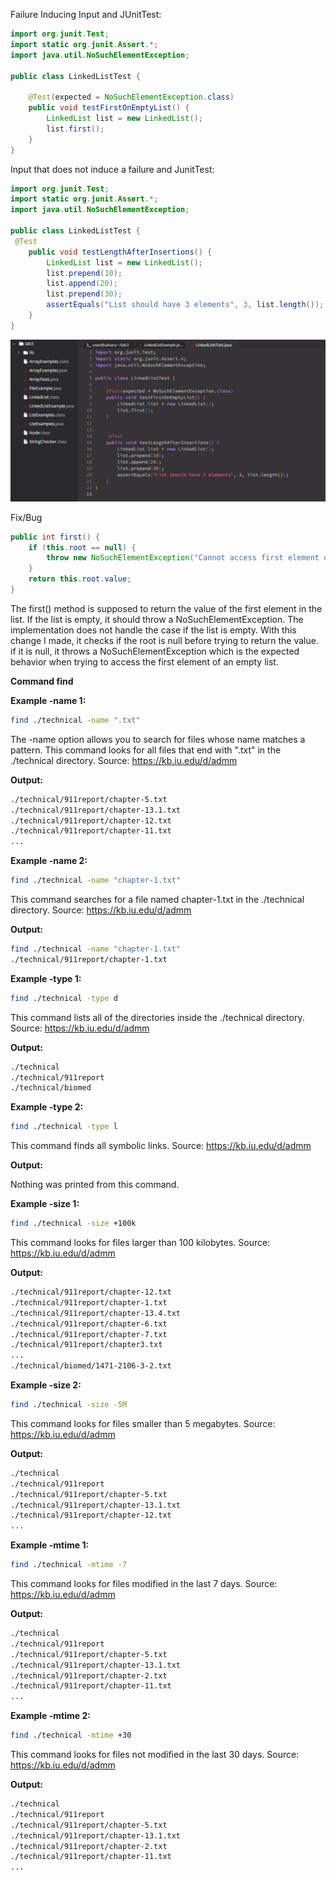 Failure Inducing Input and JUnitTest:

```java
import org.junit.Test;
import static org.junit.Assert.*;
import java.util.NoSuchElementException;

public class LinkedListTest {

    @Test(expected = NoSuchElementException.class)
    public void testFirstOnEmptyList() {
        LinkedList list = new LinkedList();
        list.first(); 
    }
}
```

Input that does not induce a failure and JunitTest:

```java
import org.junit.Test;
import static org.junit.Assert.*;
import java.util.NoSuchElementException;

public class LinkedListTest {
 @Test
    public void testLengthAfterInsertions() {
        LinkedList list = new LinkedList();
        list.prepend(10);
        list.append(20);  
        list.prepend(30); 
        assertEquals("List should have 3 elements", 3, list.length());
    }
}
```
![Code](lab3ss/code1.PNG)

Fix/Bug
```java
public int first() {
    if (this.root == null) {
        throw new NoSuchElementException("Cannot access first element on an empty list.");
    }
    return this.root.value;
}
```
The first() method is supposed to return the value of the first element in the list. If the list is empty, it should throw a NoSuchElementException. The implementation does not handle the case if the list is empty. With this change I made, it checks if the root is null before trying to return the value. if it is null, it throws a NoSuchElementException which is the expected behavior when trying to access the first element of an empty list.

**Command find**

**Example -name 1:**
```bash
find ./technical -name ".txt"
```
The -name option allows you to search for files whose name matches a pattern. This command looks for all files that end with ".txt" in the ./technical directory. Source: https://kb.iu.edu/d/admm

**Output:**

```bash
./technical/911report/chapter-5.txt
./technical/911report/chapter-13.1.txt
./technical/911report/chapter-12.txt
./technical/911report/chapter-11.txt
...
```

**Example -name 2:**

```bash
find ./technical -name "chapter-1.txt"
```
This command searches for a file named chapter-1.txt in the ./technical directory. Source: https://kb.iu.edu/d/admm

**Output:**

```bash
find ./technical -name "chapter-1.txt"
./technical/911report/chapter-1.txt
```

**Example -type 1:**
```bash
find ./technical -type d
```
This command lists all of the directories inside the ./technical directory. Source: https://kb.iu.edu/d/admm

**Output:**

```bash
./technical
./technical/911report
./technical/biomed
```

**Example -type 2:**
```bash
find ./technical -type l
```
This command finds all symbolic links. Source: https://kb.iu.edu/d/admm

**Output:**

Nothing was printed from this command.

**Example -size 1:**
```bash
find ./technical -size +100k
```
This command looks for files larger than 100 kilobytes. Source: https://kb.iu.edu/d/admm

**Output:**

```bash
./technical/911report/chapter-12.txt
./technical/911report/chapter-1.txt
./technical/911report/chapter-13.4.txt
./technical/911report/chapter-6.txt
./technical/911report/chapter-7.txt
./technical/911report/chapter3.txt
...
./technical/biomed/1471-2106-3-2.txt
```

**Example -size 2:**
```bash
find ./technical -size -5M
```
This command looks for files smaller than 5 megabytes. Source: https://kb.iu.edu/d/admm

**Output:**

```bash
./technical
./technical/911report
./technical/911report/chapter-5.txt
./technical/911report/chapter-13.1.txt
./technical/911report/chapter-12.txt
...
```

**Example -mtime 1:**
```bash
find ./technical -mtime -7
```
This command looks for files modified in the last 7 days. Source: https://kb.iu.edu/d/admm

**Output:**

```bash
./technical
./technical/911report
./technical/911report/chapter-5.txt
./technical/911report/chapter-13.1.txt
./technical/911report/chapter-2.txt
./technical/911report/chapter-11.txt
...
```

**Example -mtime 2:**
```bash
find ./technical -mtime +30
```
This command looks for files not modified in the last 30 days. Source: https://kb.iu.edu/d/admm

**Output:**

```bash
./technical
./technical/911report
./technical/911report/chapter-5.txt
./technical/911report/chapter-13.1.txt
./technical/911report/chapter-2.txt
./technical/911report/chapter-11.txt
...
```



